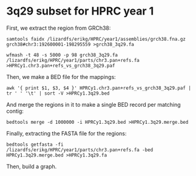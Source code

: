 # 3q29 subset for HPRC year 1

First, we extract the region from GRCh38:

```
samtools faidx /lizardfs/erikg/HPRC/year1/assemblies/grch38.fna.gz grch38#chr3:192600001-198295559 >grch38_3q29.fa
```

```
wfmash -t 48 -s 5000 -p 98 grch38_3q29.fa /lizardfs/erikg/HPRC/year1/parts/chr3.pan+refs.fa >HPRCy1.chr3.pan+refs_vs_grch38_3q29.paf
```

Then, we make a BED file for the mappings:

```
awk '{ print $1, $3, $4 }' HPRCy1.chr3.pan+refs_vs_grch38_3q29.paf | tr ' ' '\t' | sort -V >HPRCy1.3q29.bed
```

And merge the regions in it to make a single BED record per matching contig:

```
bedtools merge -d 1000000 -i HPRCy1.3q29.bed >HPRCy1.3q29.merge.bed
```

Finally, extracting the FASTA file for the regions:

```
bedtools getfasta -fi /lizardfs/erikg/HPRC/year1/parts/chr3.pan+refs.fa -bed HPRCy1.3q29.merge.bed >HPRCy1.3q29.fa
```

Then, build a graph.